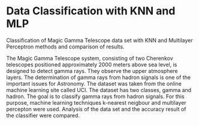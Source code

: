 # Data Classification with KNN and MLP
 Classification of Magic Gamma Telescope data set with KNN and Multilayer Perceptron methods and comparison of results.
 
The Magic Gamma Telescope system, consisting of two Cherenkov telescopes positioned approximately 2000 meters above sea level, is designed to detect gamma rays. They observe the upper atmosphere layers. The determination of gamma rays from hadron signals is one of the important issues for Astronomy. The dataset was taken from the online machine learning site called UCl. The dataset has two classes, gamma and hadron. The goal is to classify gamma rays from hadron signals. For this purpose, machine learning techniques k-nearest neigbour and multilayer percepton were used. Analysis of the data set and the accuracy result of the classifier were compared.


